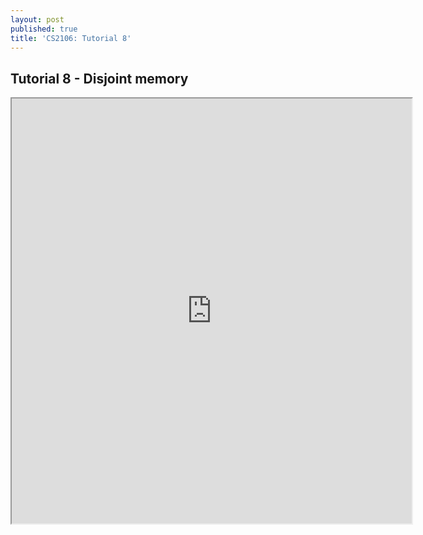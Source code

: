 ```yaml
---
layout: post
published: true
title: 'CS2106: Tutorial 8'
---
```

## Tutorial 8 - Disjoint memory

<iframe src="https://drive.google.com/file/d/1pi90Or97hth_6qWHrNcBSumB8BWtnvwA/preview" width="640" height="680"></iframe>
